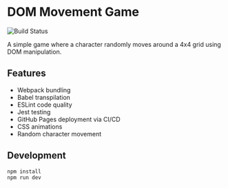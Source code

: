 # DOM Movement Game

![Build Status](https://github.com/moveoutx/dom-movement-game/workflows/Deploy%20to%20GitHub%20Pages/badge.svg)

A simple game where a character randomly moves around a 4x4 grid using DOM manipulation.

## Features

- Webpack bundling
- Babel transpilation
- ESLint code quality
- Jest testing
- GitHub Pages deployment via CI/CD
- CSS animations
- Random character movement

## Development

```bash
npm install
npm run dev